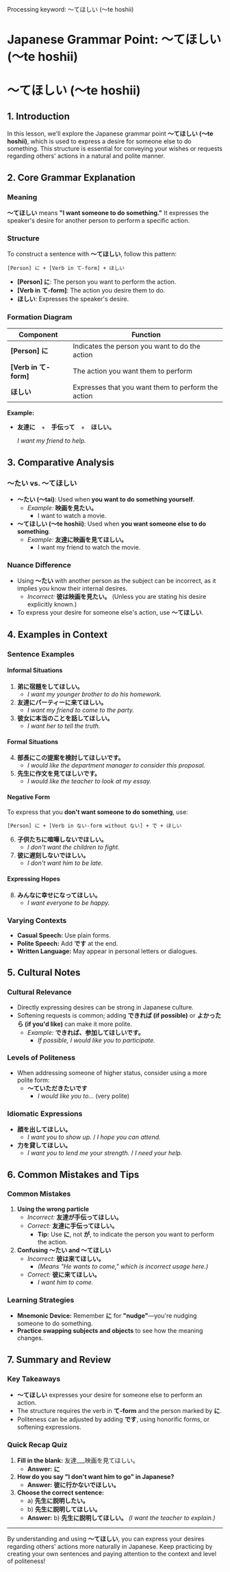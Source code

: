 Processing keyword: ～てほしい (〜te hoshii)
# Japanese Grammar Point: ～てほしい (〜te hoshii)
# ～てほしい (〜te hoshii)
## 1. Introduction
In this lesson, we'll explore the Japanese grammar point **～てほしい (〜te hoshii)**, which is used to express a desire for someone else to do something. This structure is essential for conveying your wishes or requests regarding others' actions in a natural and polite manner.
## 2. Core Grammar Explanation
### Meaning
**～てほしい** means **"I want someone to do something."** It expresses the speaker's desire for another person to perform a specific action.
### Structure
To construct a sentence with **～てほしい**, follow this pattern:
```
[Person] に + [Verb in て-form] + ほしい
```
- **[Person] に**: The person you want to perform the action.
- **[Verb in て-form]**: The action you desire them to do.
- **ほしい**: Expresses the speaker's desire.
### Formation Diagram
| Component             | Function                                          |
|-----------------------|---------------------------------------------------|
| **[Person] に**       | Indicates the person you want to do the action    |
| **[Verb in て-form]** | The action you want them to perform               |
| **ほしい**            | Expresses that you want them to perform the action |
**Example:**
- **友達に**　+　**手伝って**　+　**ほしい。**
  
  *I want my friend to help.*
## 3. Comparative Analysis
### ～たい vs. ～てほしい
- **～たい (〜tai)**: Used when **you want to do something yourself**.
  - *Example:* **映画を見たい。**
    - I want to watch a movie.
- **～てほしい (〜te hoshii)**: Used when **you want someone else to do something**.
  - *Example:* **友達に映画を見てほしい。**
    - I want my friend to watch the movie.
### Nuance Difference
- Using **～たい** with another person as the subject can be incorrect, as it implies you know their internal desires.
  - *Incorrect:* **彼は映画を見たい。** (Unless you are stating his desire explicitly known.)
- To express your desire for someone else's action, use **～てほしい**.
## 4. Examples in Context
### Sentence Examples
#### Informal Situations
1. **弟に宿題をしてほしい。**
   - *I want my younger brother to do his homework.*
2. **友達にパーティーに来てほしい。**
   - *I want my friend to come to the party.*
3. **彼女に本当のことを話してほしい。**
   - *I want her to tell the truth.*
#### Formal Situations
4. **部長にこの提案を検討してほしいです。**
   - *I would like the department manager to consider this proposal.*
5. **先生に作文を見てほしいです。**
   - *I would like the teacher to look at my essay.*
#### Negative Form
To express that you **don't want someone to do something**, use:
```
[Person] に + [Verb in ない-form without ない] + で + ほしい
```
6. **子供たちに喧嘩しないでほしい。**
   - *I don't want the children to fight.*
7. **彼に遅刻しないでほしい。**
   - *I don't want him to be late.*
#### Expressing Hopes
8. **みんなに幸せになってほしい。**
   - *I want everyone to be happy.*
### Varying Contexts
- **Casual Speech:** Use plain forms.
- **Polite Speech:** Add **です** at the end.
- **Written Language:** May appear in personal letters or dialogues.
## 5. Cultural Notes
### Cultural Relevance
- Directly expressing desires can be strong in Japanese culture.
- Softening requests is common; adding **できれば (if possible)** or **よかったら (if you'd like)** can make it more polite.
  - *Example:* **できれば、参加してほしいです。**
    - *If possible, I would like you to participate.*
### Levels of Politeness
- When addressing someone of higher status, consider using a more polite form:
  - **～ていただきたいです**
    - *I would like you to...* (very polite)
### Idiomatic Expressions
- **顔を出してほしい。**
  - *I want you to show up.* / *I hope you can attend.*
- **力を貸してほしい。**
  - *I want you to lend me your strength.* / *I need your help.*
## 6. Common Mistakes and Tips
### Common Mistakes
1. **Using the wrong particle**
   - *Incorrect:* **友達が手伝ってほしい。**
   - *Correct:* **友達に手伝ってほしい。**
     - **Tip:** Use **に**, not **が**, to indicate the person you want to perform the action.
2. **Confusing ～たい and ～てほしい**
   - *Incorrect:* **彼は来てほしい。**
     - *(Means "He wants to come," which is incorrect usage here.)*
   - *Correct:* **彼に来てほしい。**
     - *I want him to come.*
### Learning Strategies
- **Mnemonic Device:** Remember **に** for **"nudge"**—you're nudging someone to do something.
- **Practice swapping subjects and objects** to see how the meaning changes.
## 7. Summary and Review
### Key Takeaways
- **～てほしい** expresses your desire for someone else to perform an action.
- The structure requires the verb in **て-form** and the person marked by **に**.
- Politeness can be adjusted by adding **です**, using honorific forms, or softening expressions.
### Quick Recap Quiz
1. **Fill in the blank:** 友達___映画を見てほしい。
   - **Answer:** **に**
2. **How do you say "I don't want him to go" in Japanese?**
   - **Answer:** **彼に行かないでほしい。**
3. **Choose the correct sentence:**
   - a) **先生に説明したい。**
   - b) **先生に説明してほしい。**
   - **Answer:** b) **先生に説明してほしい。** *(I want the teacher to explain.)*

---
By understanding and using **～てほしい**, you can express your desires regarding others' actions more naturally in Japanese. Keep practicing by creating your own sentences and paying attention to the context and level of politeness!
